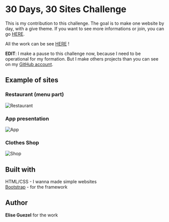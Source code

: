# 30 Days, 30 Sites Challenge

This is my contribution to this challenge. The goal is to make one website by day, with a give theme. If you want to see more informations or join, you can go [HERE](https://www.subscribepage.com/30days30sites).

All the work can be see [HERE](https://codepen.io/collection/DdVPKr/) !

**EDIT**: I make a pause to this challenge now, because I need to be operational for my formation. But I make others projects than you can see on my [GitHub account](https://github.com/Elisecroft).

## Example of sites

### Restaurant (menu part)

![Restaurant](https://zupimages.net/up/19/40/abb9.png)

### App presentation

![App](https://zupimages.net/up/19/40/2hri.png)

### Clothes Shop

![Shop](https://zupimages.net/up/19/40/sc1p.png)

## Built with

HTML/CSS - I wanna made simple websites  
[Bootstrap](https://getbootstrap.com/) - for the framework

## Author

**Elise Guezel** for the work
